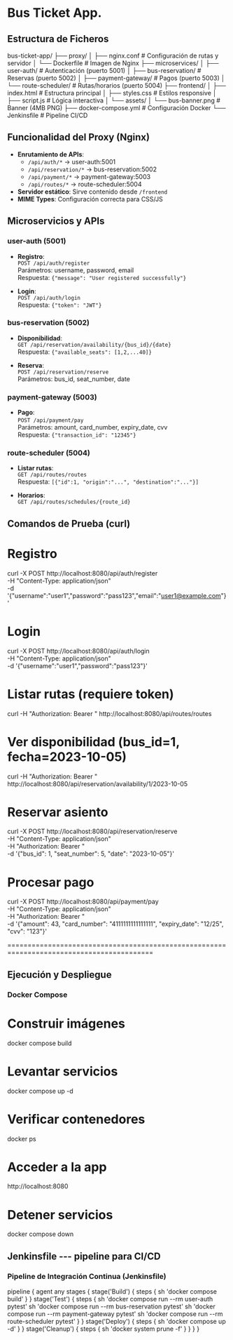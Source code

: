 # Bus Ticket App.

## Estructura de Ficheros
bus-ticket-app/
├── proxy/
│ ├── nginx.conf # Configuración de rutas y servidor
│ └── Dockerfile # Imagen de Nginx
├── microservices/
│ ├── user-auth/ # Autenticación (puerto 5001)
│ ├── bus-reservation/ # Reservas (puerto 5002)
│ ├── payment-gateway/ # Pagos (puerto 5003)
│ └── route-scheduler/ # Rutas/horarios (puerto 5004)
├── frontend/
│ ├── index.html # Estructura principal
│ ├── styles.css # Estilos responsive
│ ├── script.js # Lógica interactiva
│ └── assets/
│ └── bus-banner.png # Banner (4MB PNG)
├── docker-compose.yml # Configuración Docker
└── Jenkinsfile # Pipeline CI/CD

## Funcionalidad del Proxy (Nginx)
- **Enrutamiento de APIs**:
  - `/api/auth/*` → user-auth:5001
  - `/api/reservation/*` → bus-reservation:5002
  - `/api/payment/*` → payment-gateway:5003
  - `/api/routes/*` → route-scheduler:5004
- **Servidor estático**: Sirve contenido desde `/frontend`
- **MIME Types**: Configuración correcta para CSS/JS

## Microservicios y APIs

### user-auth (5001)
- **Registro**:  
  `POST /api/auth/register`  
  Parámetros: username, password, email  
  Respuesta: `{"message": "User registered successfully"}`
  
- **Login**:  
  `POST /api/auth/login`  
  Respuesta: `{"token": "JWT"}`

### bus-reservation (5002)
- **Disponibilidad**:  
  `GET /api/reservation/availability/{bus_id}/{date}`  
  Respuesta: `{"available_seats": [1,2,...40]}`
  
- **Reserva**:  
  `POST /api/reservation/reserve`  
  Parámetros: bus_id, seat_number, date

### payment-gateway (5003)
- **Pago**:  
  `POST /api/payment/pay`  
  Parámetros: amount, card_number, expiry_date, cvv  
  Respuesta: `{"transaction_id": "12345"}`

### route-scheduler (5004)
- **Listar rutas**:  
  `GET /api/routes/routes`  
  Respuesta: `[{"id":1, "origin":"...", "destination":"..."}]`
  
- **Horarios**:  
  `GET /api/routes/schedules/{route_id}`

## Comandos de Prueba (curl)

# Registro
curl -X POST http://localhost:8080/api/auth/register \
-H "Content-Type: application/json" \
-d '{"username":"user1","password":"pass123","email":"user1@example.com"}'

# Login
curl -X POST http://localhost:8080/api/auth/login \
-H "Content-Type: application/json" \
-d '{"username":"user1","password":"pass123"}'

# Listar rutas (requiere token)
curl -H "Authorization: Bearer <token>" http://localhost:8080/api/routes/routes

# Ver disponibilidad (bus_id=1, fecha=2023-10-05)
curl -H "Authorization: Bearer <token>" \
http://localhost:8080/api/reservation/availability/1/2023-10-05

# Reservar asiento
curl -X POST http://localhost:8080/api/reservation/reserve \
-H "Content-Type: application/json" \
-H "Authorization: Bearer <token>" \
-d '{"bus_id": 1, "seat_number": 5, "date": "2023-10-05"}'

# Procesar pago
curl -X POST http://localhost:8080/api/payment/pay \
-H "Content-Type: application/json" \
-H "Authorization: Bearer <token>" \
-d '{"amount": 43, "card_number": "4111111111111111", "expiry_date": "12/25", "cvv": "123"}'


==========================================================================================
## Ejecución y Despliegue

### Docker Compose

# Construir imágenes
docker compose build

# Levantar servicios
docker compose up -d

# Verificar contenedores
docker ps

# Acceder a la app
http://localhost:8080

# Detener servicios
docker compose down

## Jenkinsfile --- pipeline para CI/CD
### Pipeline de Integración Continua (Jenkinsfile)

pipeline {
    agent any
    stages {
        stage('Build') {
            steps { sh 'docker compose build' }
        }
        stage('Test') {
            steps {
                sh 'docker compose run --rm user-auth pytest'
                sh 'docker compose run --rm bus-reservation pytest'
                sh 'docker compose run --rm payment-gateway pytest'
                sh 'docker compose run --rm route-scheduler pytest'
            }
        }
        stage('Deploy') {
            steps { sh 'docker compose up -d' }
        }
        stage('Cleanup') {
            steps { sh 'docker system prune -f' }
        }
    }
}
